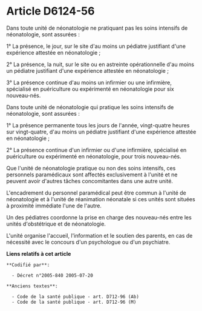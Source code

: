 # Article D6124-56

Dans toute unité de néonatologie ne pratiquant pas les soins intensifs de néonatologie, sont assurées :

1° La présence, le jour, sur le site d'au moins un pédiatre justifiant d'une expérience attestée en néonatologie ;

2° La présence, la nuit, sur le site ou en astreinte opérationnelle d'au moins un pédiatre justifiant d'une expérience
attestée en néonatologie ;

3° La présence continue d'au moins un infirmier ou une infirmière, spécialisé en puériculture ou expérimenté en néonatologie
pour six nouveau-nés.

Dans toute unité de néonatologie qui pratique les soins intensifs de néonatologie, sont assurées :

1° La présence permanente tous les jours de l'année, vingt-quatre heures sur vingt-quatre, d'au moins un pédiatre justifiant
d'une expérience attestée en néonatologie ;

2° La présence continue d'un infirmier ou d'une infirmière, spécialisé en puériculture ou expérimenté en néonatologie, pour
trois nouveau-nés.

Que l'unité de néonatologie pratique ou non des soins intensifs, ces personnels paramédicaux sont affectés exclusivement à
l'unité et ne peuvent avoir d'autres tâches concomitantes dans une autre unité.

L'encadrement du personnel paramédical peut être commun à l'unité de néonatologie et à l'unité de réanimation néonatale si
ces unités sont situées à proximité immédiate l'une de l'autre.

Un des pédiatres coordonne la prise en charge des nouveau-nés entre les unités d'obstétrique et de néonatologie.

L'unité organise l'accueil, l'information et le soutien des parents, en cas de nécessité avec le concours d'un psychologue ou
d'un psychiatre.

**Liens relatifs à cet article**

	**Codifié par**:

	  - Décret n°2005-840 2005-07-20

	**Anciens textes**:

	  - Code de la santé publique - art. D712-96 (Ab)
	  - Code de la santé publique - art. D712-96 (M)
